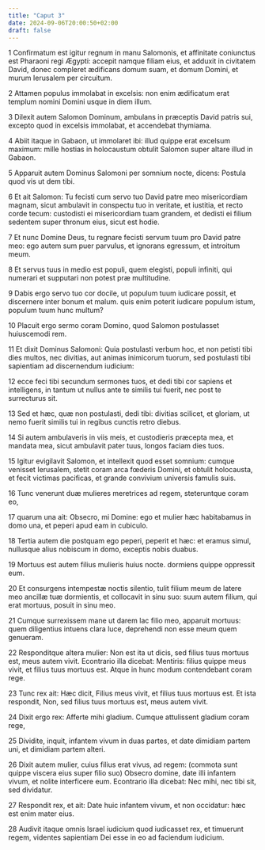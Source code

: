 ```yaml
---
title: "Caput 3"
date: 2024-09-06T20:00:50+02:00
draft: false
---
```



1 Confirmatum est igitur regnum in manu Salomonis, et affinitate coniunctus est Pharaoni regi Ægypti: accepit namque filiam eius, et adduxit in civitatem David, donec compleret ædificans domum suam, et domum Domini, et murum Ierusalem per circuitum.

2 Attamen populus immolabat in excelsis: non enim ædificatum erat templum nomini Domini usque in diem illum.

3 Dilexit autem Salomon Dominum, ambulans in præceptis David patris sui, excepto quod in excelsis immolabat, et accendebat thymiama.

4 Abiit itaque in Gabaon, ut immolaret ibi: illud quippe erat excelsum maximum: mille hostias in holocaustum obtulit Salomon super altare illud in Gabaon.

5 Apparuit autem Dominus Salomoni per somnium nocte, dicens: Postula quod vis ut dem tibi.

6 Et ait Salomon: Tu fecisti cum servo tuo David patre meo misericordiam magnam, sicut ambulavit in conspectu tuo in veritate, et iustitia, et recto corde tecum: custodisti ei misericordiam tuam grandem, et dedisti ei filium sedentem super thronum eius, sicut est hodie.

7 Et nunc Domine Deus, tu regnare fecisti servum tuum pro David patre meo: ego autem sum puer parvulus, et ignorans egressum, et introitum meum.

8 Et servus tuus in medio est populi, quem elegisti, populi infiniti, qui numerari et supputari non potest præ multitudine.

9 Dabis ergo servo tuo cor docile, ut populum tuum iudicare possit, et discernere inter bonum et malum. quis enim poterit iudicare populum istum, populum tuum hunc multum?

10 Placuit ergo sermo coram Domino, quod Salomon postulasset huiuscemodi rem.

11 Et dixit Dominus Salomoni: Quia postulasti verbum hoc, et non petisti tibi dies multos, nec divitias, aut animas inimicorum tuorum, sed postulasti tibi sapientiam ad discernendum iudicium:

12 ecce feci tibi secundum sermones tuos, et dedi tibi cor sapiens et intelligens, in tantum ut nullus ante te similis tui fuerit, nec post te surrecturus sit.

13 Sed et hæc, quæ non postulasti, dedi tibi: divitias scilicet, et gloriam, ut nemo fuerit similis tui in regibus cunctis retro diebus.

14 Si autem ambulaveris in viis meis, et custodieris præcepta mea, et mandata mea, sicut ambulavit pater tuus, longos faciam dies tuos.

15 Igitur evigilavit Salomon, et intellexit quod esset somnium: cumque venisset Ierusalem, stetit coram arca fœderis Domini, et obtulit holocausta, et fecit victimas pacificas, et grande convivium universis famulis suis.

16 Tunc venerunt duæ mulieres meretrices ad regem, steteruntque coram eo,

17 quarum una ait: Obsecro, mi Domine: ego et mulier hæc habitabamus in domo una, et peperi apud eam in cubiculo.

18 Tertia autem die postquam ego peperi, peperit et hæc: et eramus simul, nullusque alius nobiscum in domo, exceptis nobis duabus.

19 Mortuus est autem filius mulieris huius nocte. dormiens quippe oppressit eum.

20 Et consurgens intempestæ noctis silentio, tulit filium meum de latere meo ancillæ tuæ dormientis, et collocavit in sinu suo: suum autem filium, qui erat mortuus, posuit in sinu meo.

21 Cumque surrexissem mane ut darem lac filio meo, apparuit mortuus: quem diligentius intuens clara luce, deprehendi non esse meum quem genueram.

22 Responditque altera mulier: Non est ita ut dicis, sed filius tuus mortuus est, meus autem vivit. Econtrario illa dicebat: Mentiris: filius quippe meus vivit, et filius tuus mortuus est. Atque in hunc modum contendebant coram rege.

23 Tunc rex ait: Hæc dicit, Filius meus vivit, et filius tuus mortuus est. Et ista respondit, Non, sed filius tuus mortuus est, meus autem vivit.

24 Dixit ergo rex: Afferte mihi gladium. Cumque attulissent gladium coram rege,

25 Dividite, inquit, infantem vivum in duas partes, et date dimidiam partem uni, et dimidiam partem alteri.

26 Dixit autem mulier, cuius filius erat vivus, ad regem: (commota sunt quippe viscera eius super filio suo) Obsecro domine, date illi infantem vivum, et nolite interficere eum. Econtrario illa dicebat: Nec mihi, nec tibi sit, sed dividatur.

27 Respondit rex, et ait: Date huic infantem vivum, et non occidatur: hæc est enim mater eius.

28 Audivit itaque omnis Israel iudicium quod iudicasset rex, et timuerunt regem, videntes sapientiam Dei esse in eo ad faciendum iudicium.

